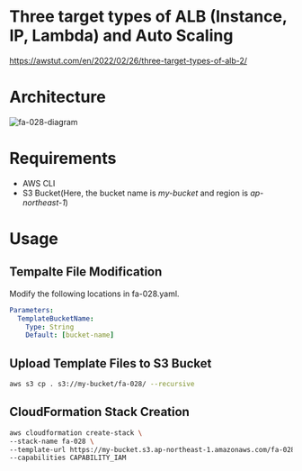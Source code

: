 # Three target types of ALB (Instance, IP, Lambda) and Auto Scaling

https://awstut.com/en/2022/02/26/three-target-types-of-alb-2/

# Architecture

![fa-028-diagram](https://user-images.githubusercontent.com/84276199/200163402-006daca3-0bf6-4de2-9af7-95bd936f7558.png)

# Requirements

* AWS CLI
* S3 Bucket(Here, the bucket name is *my-bucket* and region is *ap-northeast-1*)

# Usage

## Tempalte File Modification

Modify the following locations in fa-028.yaml.

```yaml
Parameters:
  TemplateBucketName:
    Type: String
    Default: [bucket-name]
```

## Upload  Template Files to S3 Bucket

```bash
aws s3 cp . s3://my-bucket/fa-028/ --recursive
```

## CloudFormation Stack Creation

```bash
aws cloudformation create-stack \
--stack-name fa-028 \
--template-url https://my-bucket.s3.ap-northeast-1.amazonaws.com/fa-028/fa-028.yaml \
--capabilities CAPABILITY_IAM
```

